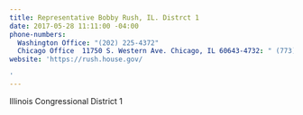 ```yaml
---
title: Representative Bobby Rush, IL. Distrct 1
date: 2017-05-28 11:11:00 -04:00
phone-numbers:
  Washington Office: "(202) 225-4372"
  Chicago Office  11750 S. Western Ave. Chicago, IL 60643-4732: " (773) 779-2400 "
website: 'https://rush.house.gov/

'
---
```


Illinois Congressional District 1
